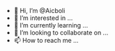 - 👋 Hi, I’m @Aicboli
- 👀 I’m interested in ...
- 🌱 I’m currently learning ...
- 💞️ I’m looking to collaborate on ...
- 📫 How to reach me ...

<!---
Aicboli/Aicboli is a ✨ special ✨ repository because its `README.md` (this file) appears on your GitHub profile.
You can click the Preview link to take a look at your changes.
--->
